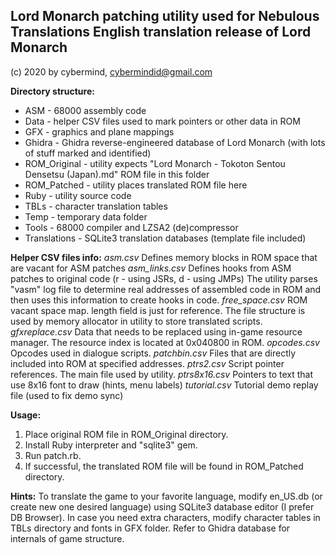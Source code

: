 ## Lord Monarch patching utility used for Nebulous Translations English translation release of Lord Monarch

(c) 2020 by cybermind, cybermindid@gmail.com

**Directory structure:**

 - ASM - 68000 assembly code
 - Data - helper CSV files used to mark pointers or other data in ROM
 - GFX - graphics and plane mappings
 - Ghidra - Ghidra reverse-engineered database of Lord Monarch (with lots of stuff marked and identified) 
 - ROM_Original - utility expects "Lord Monarch - Tokoton Sentou Densetsu (Japan).md" ROM file in this folder 
 - ROM_Patched - utility places translated ROM file here
 - Ruby - utility source code 
 - TBLs - character translation tables 
 - Temp - temporary data folder 
 - Tools - 68000 compiler and LZSA2 (de)compressor
 - Translations - SQLite3 translation databases (template file included)

**Helper CSV files info:**
*asm.csv*
    Defines memory blocks in ROM space that are vacant for ASM patches
*asm_links.csv*
	Defines hooks from ASM patches to original code (r - using JSRs, d - using JMPs)
	The utility parses "vasm" log file to determine real addresses of assembled code in ROM and then uses this information to create hooks in code.
*free_space.csv*
	ROM vacant space map. length field is just for reference. The file structure is used by memory allocator in utility to store translated scripts.
*gfxreplace.csv*
	Data that needs to be replaced using in-game resource manager. The resource index is located at 0x040800 in ROM.
*opcodes.csv*
	Opcodes used in dialogue scripts.
*patchbin.csv*
	Files that are directly included into ROM at specified addresses.
*ptrs2.csv*
	Script pointer references. The main file used by utility.
*ptrs8x16.csv*
	Pointers to text that use 8x16 font to draw (hints, menu labels)
*tutorial.csv*
	Tutorial demo replay file (used to fix demo sync)

**Usage:**
1. Place original ROM file in ROM_Original directory.
2. Install Ruby interpreter and "sqlite3" gem.
3. Run patch.rb.
4. If successful, the translated ROM file will be found in ROM_Patched directory.

**Hints:**
To translate the game to your favorite language, modify en_US.db (or create new one desired language) using SQLite3 database editor (I prefer DB Browser). In case you need extra characters, modify character tables in TBLs directory and fonts in GFX folder. Refer to Ghidra database for internals of game structure.
